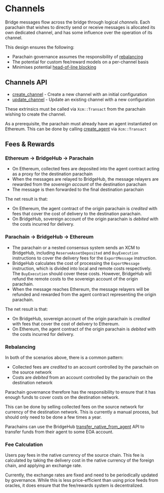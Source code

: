 # Channels

Bridge messages flow across the bridge through logical _channels_. Each parachain that wishes to directly send or receive messages is allocated its own dedicated channel, and has some influence over the operation of its channel.

This design ensures the following:

* Parachain governance assumes the responsibility of [rebalancing](fees-and-channels.md#rebalancing)
* The potential for custom fee/reward models on a per-channel basis
* Minimises potential [head-of-line blocking](https://en.wikipedia.org/wiki/Head-of-line\_blocking)

## Channels API

* [create\_channel](https://github.com/Snowfork/snowbridge/blob/c2142e41b5a2cbd3749a5fd8f22a95abf2b923d9/parachain/pallets/system/src/lib.rs#L410) - Create a new channel with an initial configuration
* [update\_channel](https://github.com/Snowfork/snowbridge/blob/c2142e41b5a2cbd3749a5fd8f22a95abf2b923d9/parachain/pallets/system/src/lib.rs#L443) - Update an existing channel with a new configuration

These extrinsics must be called via `Xcm::Transact` from the parachain wishing to create the channel.

As a prerequisite, the parachain must already have an agent instantiated on Ethereum. This can be done by calling [create\_agent](https://github.com/Snowfork/snowbridge/blob/c2142e41b5a2cbd3749a5fd8f22a95abf2b923d9/parachain/pallets/system/src/lib.rs#L375) via `Xcm::Transact`

## Fees & Rewards

### Ethereum -> BridgeHub -> Parachain

* On Ethereum, collected fees are deposited into the agent contract acting as a proxy for the destination parachain
* When the messages are relayed to BridgeHub, the message relayers are rewarded from the _sovereign account_ of the destination parachain
* The message is then forwarded to the final destination parachain

The net result is that:

* On Ethereum, the agent contract of the origin parachain is _credited_ with fees that cover the cost of delivery to the destination parachain.
* On BridgeHub, sovereign account of the origin parachain is _debited_ with the costs incurred for delivery.

### Parachain -> BridgeHub -> Ethereum

* The parachain or a nested consensus system sends an XCM to BridgeHub, including `ReserveAssetDeposited` and `BuyExecution` instructions to cover the delivery fees for the `ExportMessage` instruction.
* BridgeHub calculates the cost of processing the `ExportMessage` instruction, which is divided into local and remote costs respectively. The `BuyExecution` should cover these costs. However, BridgeHub will refund the remote costs to the sovereign account of the origin parachain.
* When the message reaches Ethereum, the message relayers will be refunded and rewarded from the agent contract representing the origin parachain.

The net result is that:

* On BridgeHub, sovereign account of the origin parachain is _credited_ with fees that cover the cost of delivery to Ethereum.
* On Ethereum, the agent contract of the origin parachain is _debited_ with the costs incurred for delivery.

### Rebalancing

In both of the scenarios above, there is a common pattern:

* Collected fees are _credited_ to an account controlled by the parachain on the source network
* Costs are _debited_ from an account controlled by the parachain on the destination network&#x20;

Parachain governance therefore has the responsibility to ensure that it has enough funds to cover costs on the destination network.

This can be done by selling collected fees on the source network for currency of the destination network. This is currently a manual process, but should only need to be done a few times a year.

Parachains can use the BridgeHub [transfer\_native\_from\_agent](https://github.com/Snowfork/snowbridge/blob/c2142e41b5a2cbd3749a5fd8f22a95abf2b923d9/parachain/pallets/system/src/lib.rs#L503C10-L503C36) API to transfer funds from their agent to some EOA account.

### Fee Calculation

Users pay fees in the native currency of the source chain. This fee is calculated by taking the delivery cost in the native currency of the foreign chain, and applying an exchange rate.

Currently, the exchange rates are fixed and need to be periodically updated by governance. While this is less price-efficient than using price feeds from oracles, it does ensure that the fee/rewards system is decentralized. &#x20;



